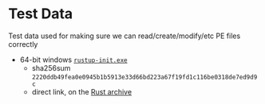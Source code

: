 # Test Data

Test data used for making sure we can read/create/modify/etc PE files correctly

- 64-bit windows [`rustup-init.exe`](https://rustup.rs/)
  - sha256sum `2220ddb49fea0e0945b1b5913e33d66bd223a67f19fd1c116be0318de7ed9d9c`
  - direct link, on the [Rust archive](https://static.rust-lang.org/rustup/archive/1.25.1/x86_64-pc-windows-msvc/rustup-init.exe)
